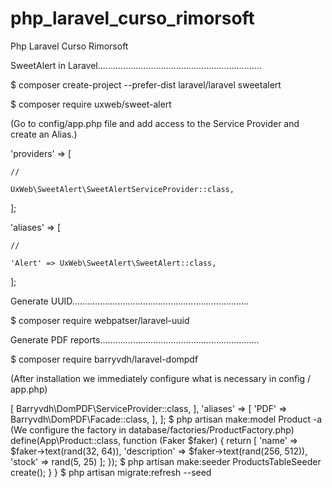 # php_laravel_curso_rimorsoft
Php Laravel Curso Rimorsoft

SweetAlert in Laravel.................................................................

$ composer create-project --prefer-dist laravel/laravel sweetalert

$ composer require uxweb/sweet-alert

(Go to config/app.php file and add access to the Service Provider and create an Alias.)

'providers' => [

    //

    UxWeb\SweetAlert\SweetAlertServiceProvider::class,

];

'aliases' => [

    //

    'Alert' => UxWeb\SweetAlert\SweetAlert::class,

];

Generate UUID......................................................................

$ composer require webpatser/laravel-uuid

Generate PDF reports...............................................................

$ composer require barryvdh/laravel-dompdf

(After installation we immediately configure what is necessary in config / app.php)

<?php

return [
    'providers' => [
        Barryvdh\DomPDF\ServiceProvider::class,
    ],

    'aliases' => [
        'PDF' => Barryvdh\DomPDF\Facade::class,
    ],
];

$ php artisan make:model Product -a

(We configure the factory in database/factories/ProductFactory.php)

<?php

use Faker\Generator as Faker;

$factory->define(App\Product::class, function (Faker $faker) {
    return [
        'name' => $faker->text(rand(32, 64)),
        'description' => $faker->text(rand(256, 512)),
        'stock' => rand(5, 25)
    ];
});

$ php artisan make:seeder ProductsTableSeeder

<?php

use Illuminate\Database\Seeder;

class ProductsTableSeeder extends Seeder
{

    public function run()
    {
        factory(App\Product::class, 12)->create();
    }
}

$ php artisan migrate:refresh --seed






































